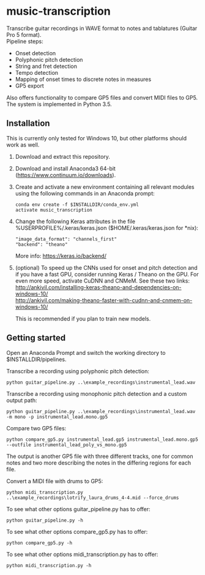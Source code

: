 # music-transcription
Transcribe guitar recordings in WAVE format to notes and tablatures (Guitar Pro 5 format).  
Pipeline steps:
- Onset detection
- Polyphonic pitch detection
- String and fret detection
- Tempo detection
- Mapping of onset times to discrete notes in measures
- GP5 export
  
Also offers functionality to compare GP5 files and convert MIDI files to GP5.  
The system is implemented in Python 3.5.

## Installation
This is currently only tested for Windows 10, but other platforms should work as well.
1. Download and extract this repository.
2. Download and install Anaconda3 64-bit (https://www.continuum.io/downloads).
3. Create and activate a new environment containing all relevant modules using the following commands in an Anaconda prompt:
   ```
   conda env create -f $INSTALLDIR/conda_env.yml
   activate music_transcription
   ```
4. Change the following Keras attributes in the file %USERPROFILE%/.keras/keras.json ($HOME/.keras/keras.json for \*nix):
   ```
   "image_data_format": "channels_first"
   "backend": "theano"
   ```
   More info: https://keras.io/backend/  
5. (optional) To speed up the CNNs used for onset and pitch detection and if you have a fast GPU, consider running Keras / Theano on the   GPU. For even more speed, activate CuDNN and CNMeM. See these two links:  
   http://ankivil.com/installing-keras-theano-and-dependencies-on-windows-10/  
   http://ankivil.com/making-theano-faster-with-cudnn-and-cnmem-on-windows-10/  
   
   This is recommended if you plan to train new models.

## Getting started
Open an Anaconda Prompt and switch the working directory to $INSTALLDIR/pipelines.  
  
Transcribe a recording using polyphonic pitch detection:
```
python guitar_pipeline.py ..\example_recordings\instrumental_lead.wav
```
Transcribe a recording using monophonic pitch detection and a custom output path:
```
python guitar_pipeline.py ..\example_recordings\instrumental_lead.wav -m mono -p instrumental_lead.mono.gp5
```
Compare two GP5 files:
```
python compare_gp5.py instrumental_lead.gp5 instrumental_lead.mono.gp5 --outfile instrumental_lead_poly_vs_mono.gp5
```
The output is another GP5 file with three different tracks, one for common notes and two more describing the notes in the differing regions for each file.  
  
Convert a MIDI file with drums to GP5:
```
python midi_transcription.py ..\example_recordings\lotrify_laura_drums_4-4.mid --force_drums
```
To see what other options guitar_pipeline.py has to offer:
```
python guitar_pipeline.py -h
```
To see what other options compare_gp5.py has to offer:
```
python compare_gp5.py -h
```
To see what other options midi_transcription.py has to offer:
```
python midi_transcription.py -h
```
